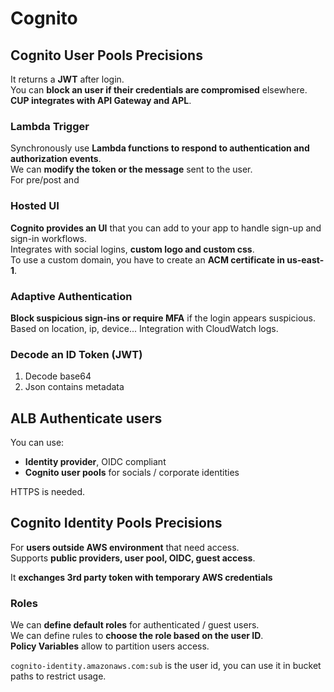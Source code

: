 # Cognito

## Cognito User Pools Precisions

It returns a **JWT** after login.  
You can **block an user if their credentials are compromised** elsewhere.  
**CUP integrates with API Gateway and APL**.

### Lambda Trigger

Synchronously use **Lambda functions to respond to authentication and authorization events**.  
We can **modify the token or the message** sent to the user.  
For pre/post and

### Hosted UI

**Cognito provides an UI** that you can add to your app to handle sign-up and sign-in workflows.  
Integrates with social logins, **custom logo and custom css**.  
To use a custom domain, you have to create an **ACM certificate in us-east-1**.

### Adaptive Authentication

**Block suspicious sign-ins or require MFA** if the login appears suspicious.  
Based on location, ip, device... Integration with CloudWatch logs.

### Decode an ID Token (JWT)

1. Decode base64
2. Json contains metadata

## ALB Authenticate users

You can use:

- **Identity provider**, OIDC compliant
- **Cognito user pools** for socials / corporate identities

HTTPS is needed.

## Cognito Identity Pools Precisions

For **users outside AWS environment** that need access.  
Supports **public providers, user pool, OIDC, guest access**.

It **exchanges 3rd party token with temporary AWS credentials**

### Roles

We can **define default roles** for authenticated / guest users.  
We can define rules to **choose the role based on the user ID**.  
**Policy Variables** allow to partition users access.

`cognito-identity.amazonaws.com:sub` is the user id, you can use it in bucket paths to restrict usage.


